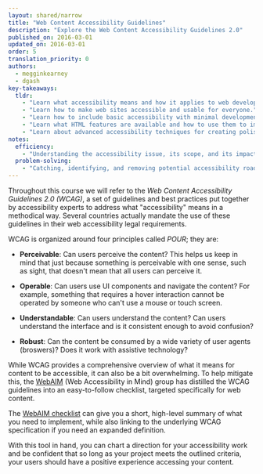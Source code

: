 ```yaml
---
layout: shared/narrow
title: "Web Content Accessibility Guidelines"
description: "Explore the Web Content Accessibility Guidelines 2.0"
published_on: 2016-03-01
updated_on: 2016-03-01
order: 5
translation_priority: 0
authors:
  - megginkearney
  - dgash
key-takeaways:
  tldr: 
    - "Learn what accessibility means and how it applies to web development."
    - "Learn how to make web sites accessible and usable for everyone."
    - "Learn how to include basic accessibility with minimal development impace."
    - "Learn what HTML features are available and how to use them to improve accessibility."
    - "Learn about advanced accessibility techniques for creating polished accessibility experiences."
notes:
  efficiency:
    - "Understanding the accessibility issue, its scope, and its impact can make you a better web developer."
  problem-solving:
    - "Catching, identifying, and removing potential accessibility roadblocks before they happen can improve your development process and reduce maintenance requirements."
---
```


Throughout this course we will refer to the *Web Content Accessibility Guidelines 2.0 (WCAG)*, a set of guidelines and best practices put together by accessibility experts to address what "accessibility" means in a methodical way. Several countries actually mandate the use of these guidelines in their web accessibility legal requirements.

WCAG is organized around four principles called *POUR*; they are:

 - **Perceivable**: Can users perceive the content? This helps us keep in mind that just because something is perceivable with one sense, such as sight, that doesn't mean that all users can perceive it.

 - **Operable**: Can users use UI components and navigate the content? For example, something that requires a hover interaction cannot be operated by someone who can't use a mouse or touch screen.

 - **Understandable**: Can users understand the content? Can users understand the interface and is it consistent enough to avoid confusion?

 - **Robust**: Can the content be consumed by a wide variety of user agents (broswers)? Does it work with assistive technology?

While WCAG provides a comprehensive overview of what it means for content to be accessible, it can also be a bit overwhelming. To help mitigate this, the [WebAIM](http://webaim.org/) (Web Accessibility in Mind) group has distilled the WCAG guidelines into an easy-to-follow checklist, targeted specifically for web content.

The [WebAIM checklist](http://webaim.org/standards/wcag/checklist) can give you a short, high-level summary of what you need to implement, while also linking to the underlying WCAG specification if you need an expanded definition.

With this tool in hand, you can chart a direction for your accessibility work and be confident that so long as your project meets the outlined criteria, your users should have a positive experience accessing your content.
